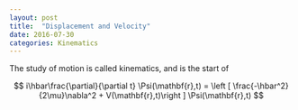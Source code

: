 ```yaml
---
layout: post
title:  "Displacement and Velocity"
date: 2016-07-30
categories: Kinematics
---
```

The study of motion is called kinematics, and is the start of

$$
i\hbar\frac{\partial}{\partial t} \Psi(\mathbf{r},t) = \left [ \frac{-\hbar^2}{2\mu}\nabla^2 + V(\mathbf{r},t)\right ] \Psi(\mathbf{r},t)
$$
